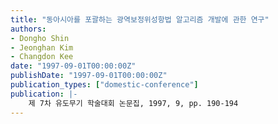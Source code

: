 ```yaml
---
title: "동아시아를 포괄하는 광역보정위성항법 알고리즘 개발에 관한 연구"
authors:
- Dongho Shin
- Jeonghan Kim
- Changdon Kee
date: "1997-09-01T00:00:00Z"
publishDate: "1997-09-01T00:00:00Z"
publication_types: ["domestic-conference"]
publication: |-
    제 7차 유도무기 학술대회 논문집, 1997, 9, pp. 190-194
---
```

